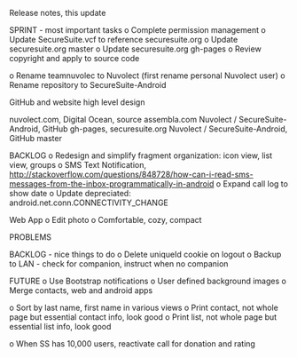 Release notes, this update

SPRINT - most important tasks
o Complete permission management
o Update SecureSuite.vcf to reference securesuite.org
o Update securesuite.org master
o Update securesuite.org gh-pages
o Review copyright and apply to source code

o Rename teamnuvolec to Nuvolect (first rename personal Nuvolect user)
o Rename repository to SecureSuite-Android


GitHub and website high level design

nuvolect.com, Digital Ocean, source assembla.com
Nuvolect / SecureSuite-Android, GitHub gh-pages, securesuite.org
Nuvolect / SecureSuite-Android, GitHub master


BACKLOG
o Redesign and simplify fragment organization: icon view, list view, groups
o SMS Text Notification, http://stackoverflow.com/questions/848728/how-can-i-read-sms-messages-from-the-inbox-programmatically-in-android
o Expand call log to show date
o Update depreciated: android.net.conn.CONNECTIVITY_CHANGE

Web App
o Edit photo
o Comfortable, cozy, compact

PROBLEMS

BACKLOG - nice things to do
o Delete uniqueId cookie on logout
o Backup to LAN - check for companion, instruct when no companion

FUTURE
o Use Bootstrap notifications
o User defined background images
o Merge contacts, web and android apps

o Sort by last name, first name in various views
o Print contact, not whole page but essential contact info, look good
o Print list, not whole page but essential list info, look good


o When SS has 10,000 users, reactivate call for donation and rating

